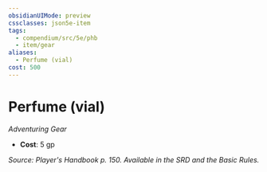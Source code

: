```yaml
---
obsidianUIMode: preview
cssclasses: json5e-item
tags:
  - compendium/src/5e/phb
  - item/gear
aliases:
  - Perfume (vial)
cost: 500
---
```

# Perfume (vial)
*Adventuring Gear*  

- **Cost**: 5 gp

*Source: Player's Handbook p. 150. Available in the SRD and the Basic Rules.*
